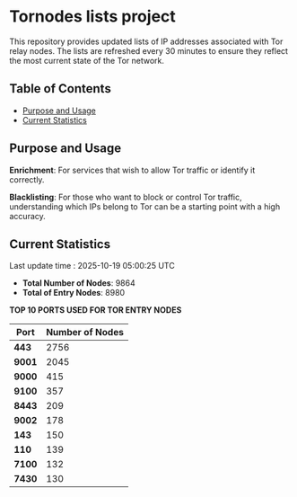 # Tornodes lists project

This repository provides updated lists of IP addresses associated with Tor relay nodes. The lists are refreshed every 30 minutes to ensure they reflect the most current state of the Tor network.

## Table of Contents

- [Purpose and Usage](#purpose-and-usage)
- [Current Statistics](#current-statistics)


## Purpose and Usage

**Enrichment**: For services that wish to allow Tor traffic or identify it correctly.

**Blacklisting**: For those who want to block or control Tor traffic, understanding which IPs belong to Tor can be a starting point with a high accuracy.

## Current Statistics

Last update time : 2025-10-19 05:00:25 UTC

- **Total Number of Nodes**: 9864
- **Total of Entry Nodes**: 8980

**TOP 10 PORTS USED FOR TOR ENTRY NODES**

| **Port** | **Number of Nodes** |
|------|-----------------|
| **443**   | 2756  |
| **9001**   | 2045  |
| **9000**   | 415  |
| **9100**   | 357  |
| **8443**   | 209  |
| **9002**   | 178  |
| **143**   | 150  |
| **110**   | 139  |
| **7100**   | 132  |
| **7430**   | 130  |

